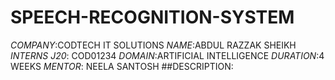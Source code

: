 # SPEECH-RECOGNITION-SYSTEM
*COMPANY*:CODTECH IT SOLUTIONS
*NAME*:ABDUL RAZZAK SHEIKH
*INTERNS J20*: COD01234
*DOMAIN*:ARTIFICIAL INTELLIGENCE
*DURATION*:4 WEEKS
*MENTOR*: NEELA SANTOSH
##DESCRIPTION: 
